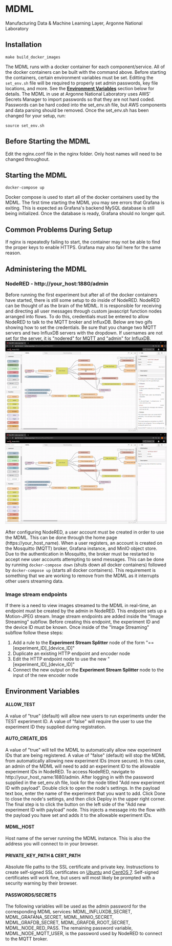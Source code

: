 # MDML
Manufacturing Data &amp; Machine Learning Layer, Argonne National Laboratory


## Installation
```
make build_docker_images
```
The MDML runs with a docker container for each component/service. All of the docker containers can be built with the command above. Before starting the containers, certain environment variables must be set. Editting the ```set_env.sh``` file will be required to properly set admin passwords, key file locations, and more. See the [__Environment Variables__](#environment-variables) section below for details. The MDML in use at Argonne National Laboratory uses AWS' Secrets Manager to import passwords so that they are not hard coded. Passwords can be hard coded into the set_env.sh file, but AWS components and data parsing should be removed. Once the set_env.sh has been changed for your setup, run:
```
source set_env.sh
```

## Before Starting the MDML
Edit the nginx.conf file in the nginx folder. Only host names will need to be changed throughout.

## Starting the MDML
```
docker-compose up
```
Docker compose is used to start all of the docker containers used by the MDML. The first time starting the MDML you may see errors that Grafana is exiting. This is expected as Grafana's backend MySQL database is still being initialized. Once the database is ready, Grafana should no longer quit.

## Common Problems During Setup
If nginx is repeatedly failing to start, the container may not be able to find the proper keys to enable HTTPS. Grafana may also fail here for the same reason.



## Administering the MDML

### NodeRED - http://your_host:1880/admin
Before running the first experiment but after all of the docker containers have started, there is still some setup to do inside of NodeRED. NodeRED can be thought of as the brain of the MDML. It is responsible for receiving and directing all user messages through custom javascript function nodes arranged into flows. To do this, credentials must be entered to allow NodeRED to talk to the MQTT broker and InfluxDB. Below are two gifs showing how to set the credentials. Be sure that you change two MQTT servers and two InfluxDB servers with the dropdown. If usernames are not set for the server, it is "nodered" for MQTT and "admin" for InfluxDB. ![](gifs/node_red_mqtt_creds.gif) ![](gifs/node_red_influx_creds.gif)

After configuring NodeRED, a user account must be created in order to use the MDML. This can be done through the home page (https://your_host_name). When a user registers, an account is created on the Mosquitto (MQTT) broker, Grafana instance, and MinIO object store. Due to the authentication in Mosquitto, the broker must be restarted to accept new user accounts attempting to send messages. This can be done by running ```docker-compose down``` (shuts down all docker containers) followed by ```docker-compose up``` (starts all docker containers). This requirement is something that we are working to remove from the MDML as it interrupts other users streaming data.

### Image stream endpoints

If there is a need to view images streamed to the MDML in real-time, an endpoint must be created by the admin in NodeRED. This endpoint sets up a Motion-JPEG stream. Image stream endpoints are added inside the "Image Streaming" subflow. Before creating this endpoint, the experiment ID and the device ID must be known. Once inside of the "Image Streaming" subflow follow these steps:
1. Add a rule to the __Experiment Stream Splitter__ node of the form "== [experiment_ID]_[device_ID]"
2. Duplicate an existing HTTP endpoint and encoder node
3. Edit the HTTP endpoint node to use the new "[experiment_ID]_[device_ID]"
4. Connect the new output on the __Experiment Stream Splitter__ node to the input of the new encoder node 

## Environment Variables

#### ALLOW_TEST
A value of "true" (default) will allow new users to run experiments under the TEST experiment ID. A value of "false" will require the user to use the experiment ID they supplied during registration.

#### AUTO_CREATE_IDS
A value of "true" will tell the MDML to automatically allow new experiment IDs that are being registered. A value of "false" (default) will stop the MDML from automatically allowing new experiment IDs (more secure). In this case, an admin of the MDML will need to add an experiment ID to the allowable experiment IDs in NodeRED. To access NodeRED, navigate to http://your_host_name:1880/admin. After logging in with the password supplied in the set_env.sh file, look for the node titled "Add new experiment ID with payload". Double click to open the node's settings. In the payload text box, enter the name of the experiment that you want to add. Click Done to close the node's settings, and then click Deploy in the upper right corner. The final step is to click the button on the left side of the "Add new experiment ID with payload" node. This injects a message into the flow with the payload you have set and adds it to the allowable experiment IDs.

#### MDML_HOST
Host name of the server running the MDML instance. This is also the address you will connect to in your browser.

#### PRIVATE_KEY_PATH & CERT_PATH
Absolute file paths to the SSL certificate and private key. Instrusctions to create self-signed SSL certificates on [Ubuntu](https://www.digitalocean.com/community/tutorials/how-to-create-a-self-signed-ssl-certificate-for-nginx-in-ubuntu-16-04) and [CentOS 7](https://www.digitalocean.com/community/tutorials/how-to-create-a-self-signed-ssl-certificate-for-nginx-on-centos-7). Self-signed certificates will work fine, but users will most likely be prompted with a security warning by their browser.

#### PASSWORDS/SECRETS
The following variables will be used as the admin password for the corresponding MDML services: MDML_INFLUXDB_SECRET, MDML_GRAFANA_SECRET, MDML_MINIO_SECRET, MDML_GRAFDB_SECRET, MDML_GRAFDB_ROOT_SECRET, MDML_NODE_RED_PASS. The remaining password variable, MDML_NODE_MQTT_USER, is the password used by NodeRED to connect to the MQTT broker. 